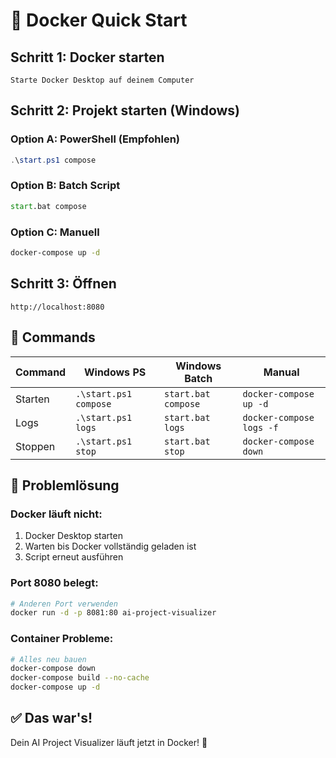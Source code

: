 # 🚀 Docker Quick Start

## Schritt 1: Docker starten

```
Starte Docker Desktop auf deinem Computer
```

## Schritt 2: Projekt starten (Windows)

### Option A: PowerShell (Empfohlen)

```powershell
.\start.ps1 compose
```

### Option B: Batch Script

```cmd
start.bat compose
```

### Option C: Manuell

```bash
docker-compose up -d
```

## Schritt 3: Öffnen

```
http://localhost:8080
```

## 🔧 Commands

| Command | Windows PS            | Windows Batch       | Manual                   |
| ------- | --------------------- | ------------------- | ------------------------ |
| Starten | `.\start.ps1 compose` | `start.bat compose` | `docker-compose up -d`   |
| Logs    | `.\start.ps1 logs`    | `start.bat logs`    | `docker-compose logs -f` |
| Stoppen | `.\start.ps1 stop`    | `start.bat stop`    | `docker-compose down`    |

## 🚨 Problemlösung

### Docker läuft nicht:

1. Docker Desktop starten
2. Warten bis Docker vollständig geladen ist
3. Script erneut ausführen

### Port 8080 belegt:

```bash
# Anderen Port verwenden
docker run -d -p 8081:80 ai-project-visualizer
```

### Container Probleme:

```bash
# Alles neu bauen
docker-compose down
docker-compose build --no-cache
docker-compose up -d
```

## ✅ Das war's!

Dein AI Project Visualizer läuft jetzt in Docker! 🎉
